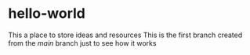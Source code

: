 # hello-world
This a place to store ideas and resources
This is the first branch created from the *main* branch just to see how it works
